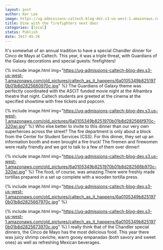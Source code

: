 ```yaml
---
layout: post
author: Ker Lee
image: https://ug-admissions-caltech-blog-dev.s3-us-west-1.amazonaws.com/old_pictures/caltech_as_it_happens/6a0105349b8251970b01b8d282565c970c.jpg
title: Dine with the firefighters next door
categories: [local]
status: Publish
date: 2017-05-26
---
```



It's somewhat of an annual tradition to have a special Chandler dinner for Cinco de Mayo at Caltech. This year, it was a triple threat, with Guardians of the Galaxy decorations and special guests: firefighters!


{% include image.html img="https://ug-admissions-caltech-blog-dev.s3-us-west-1.amazonaws.com/old_pictures/caltech_as_it_happens/6a0105349b8251970b01b8d2825660970c.jpg" %}
The Guardians of Galaxy theme was perfectly coordinated with the ASCIT funded movie night at the Alhambra theatre that night. Caltech students are greeted at the cinema at the specified showtime with free tickets and popcorn.


{% include image.html img="https://ug-admissions-caltech-blog-dev.s3.us-west-1.amazonaws.com/old_pictures/6a0105349b8251970b01b8d282566f970c-320wi.jpg" %}
Who else better to invite to this dinner than our very own superheroes across the street? The fire department is only about a block from the Center for Student Services (CSS). For this dinner, they set up an information booth and even brought a fire truck! The firemen and firewomen were really friendly and we got to talk to a few of them over dinner!

{% include image.html img="https://ug-admissions-caltech-blog-dev.s3.us-west-1.amazonaws.com/old_pictures/6a0105349b8251970b01b8d282566b970c-320wi.jpg" %}
The food, of course, was amazing.There were freshly made tortillas prepared in a set up complete with a wooden tortilla press.


{% include image.html img="https://ug-admissions-caltech-blog-dev.s3-us-west-1.amazonaws.com/old_pictures/caltech_as_it_happens/6a0105349b8251970b01b8d2825667970c.jpg" %}

{% include image.html img="https://ug-admissions-caltech-blog-dev.s3-us-west-1.amazonaws.com/old_pictures/caltech_as_it_happens/6a0105349b8251970b01b8d2825673970c.jpg" %}
I really think that of the Chandler special dinners, the Cinco de Mayo has the most delicious food. This year there was juicy shrimp ceviche, warm gooey empanadas (both savory and sweet ones) as well as refreshing Mexican beverages.

